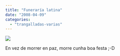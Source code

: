 ```yaml
---
title: "Funeraría latina"
date: "2008-04-09"
categories: 
  - "trangalladas-varias"
---
```


![](images/funeraria_latina3.jpg)

En vez de morrer en paz, morre cunha boa festa ;-D
